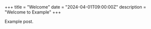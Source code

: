 +++
title = "Welcome"
date = "2024-04-01T09:00:00Z"
description = "Welcome to Example"
+++

Example post.

